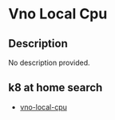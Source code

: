 # Vno Local Cpu

## Description

No description provided.

## k8 at home search

- [vno-local-cpu](https://nanne.dev/k8s-at-home-search/#/vno-local-cpu)
